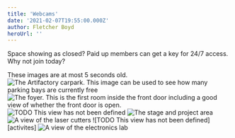 ```yaml
---
title: 'Webcams'
date: '2021-02-07T19:55:00.000Z'
author: Fletcher Boyd
heroUrl: ''
---
```


Space showing as closed? Paid up members can get a key for 24/7 access. Why not join today?

These images are at most 5 seconds old.
![The Artifactory carpark. This image can be used to see how many parking bays are currently free][carpark]
![The foyer. This is the first room inside the front door including a good view of whether the front door is open.][foyer]
![TODO This view has not been defined][northwest]
![The stage and project area][stage]
![A view of the laser cutters][lasers]
![TODO This view has not been defined][activites]
![A view of the electronics lab][lab]

[carpark]: https://webcams.artifactory.org.au/carpark.jpg
[foyer]: https://webcams.artifactory.org.au/foyer.jpg
[northwest]: https://webcams.artifactory.org.au/northwest.jpg
[stage]: https://webcams.artifactory.org.au/stage.jpg
[lasers]: https://webcams.artifactory.org.au/lasers.jpg
[activities]: https://webcams.artifactory.org.au/activites.jpg
[lab]: https://webcams.artifactory.org.au/lab.jpg